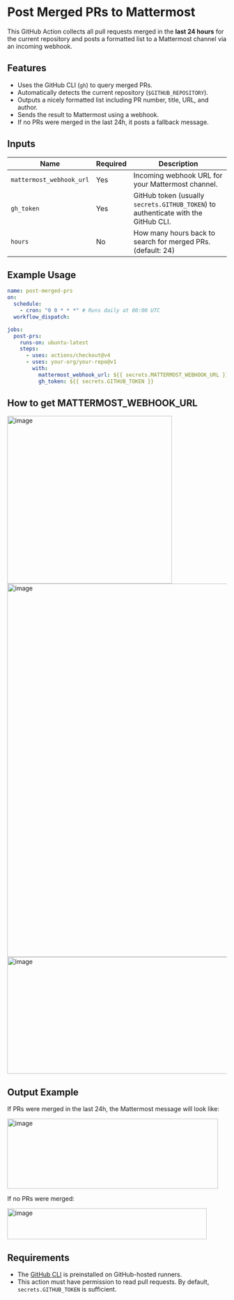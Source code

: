 # Post Merged PRs to Mattermost

This GitHub Action collects all pull requests merged in the **last 24 hours** for the current repository and posts a formatted list to a Mattermost channel via an incoming webhook.

## Features

* Uses the GitHub CLI (`gh`) to query merged PRs.
* Automatically detects the current repository (`$GITHUB_REPOSITORY`).
* Outputs a nicely formatted list including PR number, title, URL, and author.
* Sends the result to Mattermost using a webhook.
* If no PRs were merged in the last 24h, it posts a fallback message.

## Inputs

| Name                     | Required | Description                                                                        |
| ------------------------ | -------- | ---------------------------------------------------------------------------------- |
| `mattermost_webhook_url` | Yes      | Incoming webhook URL for your Mattermost channel.                                  |
| `gh_token`               | Yes      | GitHub token (usually `secrets.GITHUB_TOKEN`) to authenticate with the GitHub CLI. |
| `hours`                  | No       | How many hours back to search for merged PRs. (default: 24)                         |

## Example Usage

```yaml
name: post-merged-prs
on:
  schedule:
    - cron: "0 0 * * *" # Runs daily at 00:00 UTC
  workflow_dispatch:

jobs:
  post-prs:
    runs-on: ubuntu-latest
    steps:
      - uses: actions/checkout@v4
      - uses: your-org/your-repo@v1
        with:
          mattermost_webhook_url: ${{ secrets.MATTERMOST_WEBHOOK_URL }}
          gh_token: ${{ secrets.GITHUB_TOKEN }}
```

## How to get MATTERMOST_WEBHOOK_URL

<img width="378" height="385" alt="image" src="https://github.com/user-attachments/assets/2f667a6c-8b19-4c76-a713-2fae790d3d38" />
<img width="1607" height="857" alt="image" src="https://github.com/user-attachments/assets/48649d01-d801-4dec-9ed4-d30a3876bfe5" />
<img width="1311" height="268" alt="image" src="https://github.com/user-attachments/assets/331e6291-0a0a-476b-8373-b846e9ffd668" />


## Output Example

If PRs were merged in the last 24h, the Mattermost message will look like:

<img width="484" height="161" alt="image" src="https://github.com/user-attachments/assets/ebeb0b42-336a-4a08-af9a-a6c889d8e22c" />


If no PRs were merged:

<img width="458" height="71" alt="image" src="https://github.com/user-attachments/assets/3e87676e-6896-4aba-b05d-440b2687a05a" />


## Requirements

* The [GitHub CLI](https://cli.github.com/) is preinstalled on GitHub-hosted runners.
* This action must have permission to read pull requests. By default, `secrets.GITHUB_TOKEN` is sufficient.
